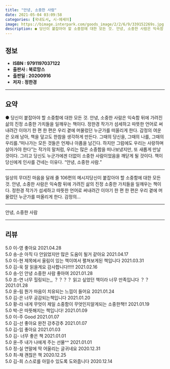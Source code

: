 ```yaml
---
title: "안녕, 소중한 사람"
date: 2021-05-04 03:09:58
categories: [국내도서, 시-에세이]
image: https://bimage.interpark.com/goods_image/2/2/6/9/339152269s.jpg
description: ● 당신이 붙잡아야 할 소중함에 대한 모든 것. 안녕, 소중한 사람은 익숙함 뒤에 가려진 삶의 진정 소중한 가치들을 일깨우는 책이다. 정한경 작가가 섬세하고 따뜻한 언어로 써내려간 이야기 한 편 한 편은 우리 곁에 머물렀던 누군가를 떠올리게 한다. 감정의 여운은 오래 남아, 책을 덮고
---
```


## **정보**

- **ISBN : 9791197037122**
- **출판사 : 북로망스**
- **출판일 : 20200916**
- **저자 : 정한경**

------



## **요약**

●  당신이 붙잡아야 할 소중함에 대한 모든 것. 안녕, 소중한 사람은 익숙함 뒤에 가려진 삶의 진정 소중한 가치들을 일깨우는 책이다. 정한경 작가가 섬세하고 따뜻한 언어로 써내려간 이야기 한 편 한 편은 우리 곁에 머물렀던 누군가를 떠올리게 한다. 감정의 여운은 오래 남아, 책을 덮고도 한참을 생각하게 만든다. 그때의 당신을, 그때의 나를, 그때의 우리를.“떠나가는 모든 것들은 언제나 아픔을 남긴다. 하지만 그럼에도 우리는 사랑하며 살아가야 한다”는 작가의 말처럼, 우리는 많은 소중함을 떠나보냈지만, 또 새롭게 만날 것이다. 그리고 당신도 누군가에겐 더없이 소중한 사람이었음을 깨닫게 될 것이다. 책이 당신에게 인사를 건네는 이유다. “안녕, 소중한 사람.”

------

일상의 무뎌진 마음을 달래 줄 106편의 메시지당신이 붙잡아야 할 소중함에 대한 모든 것. 안녕, 소중한 사람은 익숙함 뒤에 가려진 삶의 진정 소중한 가치들을 일깨우는 책이다. 정한경 작가가 섬세하고 따뜻한 언어로 써내려간 이야기 한 편 한 편은 우리 곁에 머물렀던 누군가를 떠올리게 한다. 감정의... 

------


안녕, 소중한 사람 

------


## **리뷰** 

5.0 이-영 좋아요 2021.04.28 <br/>5.0 송-순 아직 다 안읽었지만 많은 도움이 될거 같아요 2021.04.17 <br/>5.0 이-현 제목에서 울림이 있는 책이여서 펼쳐보게된 책입니다 2021.03.31 <br/>5.0 김-욱 잘 읽을게요 감사합니다!!!!! 2021.02.16 <br/>5.0 송-인 안녕 소중한 사람 좋아여 2021.01.28 <br/>5.0 조-연 너무 힐링되는,, ？？？？ 읽고 싶었던 책이라 너무 만족입니다 ？？ 2021.01.28 <br/>5.0 윤-림 뭔가 마음이 치유되는 느낌이 들어요 2021.01.24 <br/>5.0 김-은 너무 공감되는책입니다 2021.01.20 <br/>5.0 황-라 내게 무엇이 제일 소중함이 무엇인지알게되는 소중한책!! 2021.01.19 <br/>5.0 박-은 따뜻해지는 책입니다! 2021.01.09 <br/>5.0 이-주 Good 2021.01.07 <br/>5.0 김-선 좋아요 완전 강추강추 2021.01.07 <br/>5.0 김-임 좋아요 2021.01.03 <br/>5.0 김- 너무 좋은 책 2021.01.01 <br/>5.0 윤-주 내가 나에게 주는 선물^^ 2021.01.01 <br/>5.0 정-실 연말에 딱 어울리는 글귀네요  2020.12.31 <br/>5.0 최-채 괜찮은 책 2020.12.25 <br/>5.0 김-희 스스로를 아낄수 있도록 도와줍니다 2020.12.14 <br/>